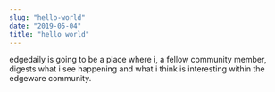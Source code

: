 ```yaml
---
slug: "hello-world"
date: "2019-05-04"
title: "hello world"
---
```


edgedaily is going to be a place where i, a fellow community member, digests what i see happening and what i think is interesting within the edgeware community. 